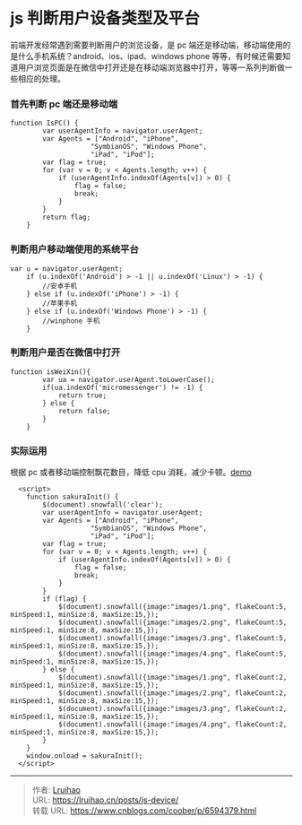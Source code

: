 # js 判断用户设备类型及平台


前端开发经常遇到需要判断用户的浏览设备，是 pc 端还是移动端，移动端使用的是什么手机系统？android、ios、ipad、windows phone 等等，有时候还需要知道用户浏览页面是在微信中打开还是在移动端浏览器中打开，等等一系列判断做一些相应的处理。

<!--more-->
### 首先判断 pc 端还是移动端
```
function IsPC() {
        var userAgentInfo = navigator.userAgent;
        var Agents = ["Android", "iPhone",
                    "SymbianOS", "Windows Phone",
                    "iPad", "iPod"];
        var flag = true;
        for (var v = 0; v < Agents.length; v++) {
            if (userAgentInfo.indexOf(Agents[v]) > 0) {
                flag = false;
                break;
            }
        }
        return flag;
    }
```
### 判断用户移动端使用的系统平台
```
var u = navigator.userAgent;
    if (u.indexOf('Android') > -1 || u.indexOf('Linux') > -1) {
        //安卓手机
    } else if (u.indexOf('iPhone') > -1) {
        //苹果手机
    } else if (u.indexOf('Windows Phone') > -1) {
        //winphone 手机
    }
```
### 判断用户是否在微信中打开
```
function isWeiXin(){ 
        var ua = navigator.userAgent.toLowerCase(); 
        if(ua.indexOf('micromessenger') != -1) { 
            return true; 
        } else { 
            return false; 
        } 
    }
```

### 实际运用

根据 pc 或者移动端控制飘花数目，降低 cpu 消耗，减少卡顿。[demo](https://www.lruihao.cn)
```
  <script>
    function sakuraInit() {
        $(document).snowfall('clear');
        var userAgentInfo = navigator.userAgent;
        var Agents = ["Android", "iPhone",
                    "SymbianOS", "Windows Phone",
                    "iPad", "iPod"];
        var flag = true;
        for (var v = 0; v < Agents.length; v++) {
            if (userAgentInfo.indexOf(Agents[v]) > 0) {
                flag = false;
                break;
            }
        }
        if (flag) {
            $(document).snowfall({image:"images/1.png", flakeCount:5, minSpeed:1, minSize:8, maxSize:15,});
            $(document).snowfall({image:"images/2.png", flakeCount:5, minSpeed:1, minSize:8, maxSize:15,});
            $(document).snowfall({image:"images/3.png", flakeCount:5, minSpeed:1, minSize:8, maxSize:15,});
            $(document).snowfall({image:"images/4.png", flakeCount:5, minSpeed:1, minSize:8, maxSize:15,});
        } else {
            $(document).snowfall({image:"images/1.png", flakeCount:2, minSpeed:1, minSize:8, maxSize:15,});
            $(document).snowfall({image:"images/2.png", flakeCount:2, minSpeed:1, minSize:8, maxSize:15,});
            $(document).snowfall({image:"images/3.png", flakeCount:2, minSpeed:1, minSize:8, maxSize:15,});
            $(document).snowfall({image:"images/4.png", flakeCount:2, minSpeed:1, minSize:8, maxSize:15,});
        }
    }
    window.onload = sakuraInit();
  </script>
```

---

> 作者: [Lruihao](https://github.com/Lruihao)  
> URL: https://lruihao.cn/posts/js-device/  
> 转载 URL: https://www.cnblogs.com/coober/p/6594379.html
